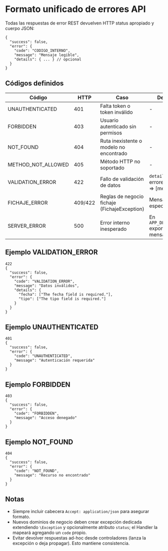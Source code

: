# Formato unificado de errores API

Todas las respuestas de error REST devuelven HTTP status apropiado y cuerpo JSON:

```
{
  "success": false,
  "error": {
    "code": "CODIGO_INTERNO",
    "message": "Mensaje legible",
    "details": { ... } // opcional
  }
}
```

## Códigos definidos

| Código | HTTP | Caso | Detalles |
|--------|------|------|----------|
| UNAUTHENTICATED | 401 | Falta token o token inválido | - |
| FORBIDDEN | 403 | Usuario autenticado sin permisos | - |
| NOT_FOUND | 404 | Ruta inexistente o modelo no encontrado | - |
| METHOD_NOT_ALLOWED | 405 | Método HTTP no soportado | - |
| VALIDATION_ERROR | 422 | Fallo de validación de datos | `details` = errores campo => [mensajes] |
| FICHAJE_ERROR | 409/422 | Reglas de negocio fichaje (FichajeException) | Mensaje específico |
| SERVER_ERROR | 500 | Error interno inesperado | En `APP_DEBUG=true` expone mensaje real |

## Ejemplo VALIDATION_ERROR
```
422
{
  "success": false,
  "error": {
    "code": "VALIDATION_ERROR",
    "message": "Datos inválidos",
    "details": {
      "fecha": ["The fecha field is required."],
      "tipo": ["The tipo field is required."]
    }
  }
}
```

## Ejemplo UNAUTHENTICATED
```
401
{
  "success": false,
  "error": {
    "code": "UNAUTHENTICATED",
    "message": "Autenticación requerida"
  }
}
```

## Ejemplo FORBIDDEN
```
403
{
  "success": false,
  "error": {
    "code": "FORBIDDEN",
    "message": "Acceso denegado"
  }
}
```

## Ejemplo NOT_FOUND
```
404
{
  "success": false,
  "error": {
    "code": "NOT_FOUND",
    "message": "Recurso no encontrado"
  }
}
```

## Notas
- Siempre incluir cabecera `Accept: application/json` para asegurar formato.
- Nuevos dominios de negocio deben crear excepción dedicada extendiendo `\Exception` y opcionalmente atributo `status`; el Handler la mapeará agregando un `code` propio.
- Evitar devolver respuestas ad-hoc desde controladores (lanza la excepción o deja propagar). Esto mantiene consistencia.
